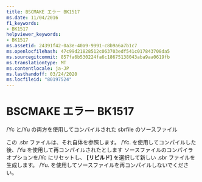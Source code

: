 ```yaml
---
title: BSCMAKE エラー BK1517
ms.date: 11/04/2016
f1_keywords:
- BK1517
helpviewer_keywords:
- BK1517
ms.assetid: 24391f42-0a3e-40a9-9991-c8b9a6a7b1c7
ms.openlocfilehash: 47c99d21828512c063703edf541c017843708da5
ms.sourcegitcommit: 857fa6b530224fa6c18675138043aba9aa0619fb
ms.translationtype: MT
ms.contentlocale: ja-JP
ms.lasthandoff: 03/24/2020
ms.locfileid: "80197524"
---
```

# <a name="bscmake-error-bk1517"></a>BSCMAKE エラー BK1517

/Yc と/Yu の両方を使用してコンパイルされた sbrfile のソースファイル

この .sbr ファイルは、それ自体を参照します。 /Yc. を使用してコンパイルした後、/Yu を使用して再コンパイルされたとします ソースファイルのコンパイラオプションを/Yc にリセットし、 **[リビルド]** を選択して新しい .sbr ファイルを生成します。 /Yu. を使用してソースファイルを再コンパイルしないでください。
